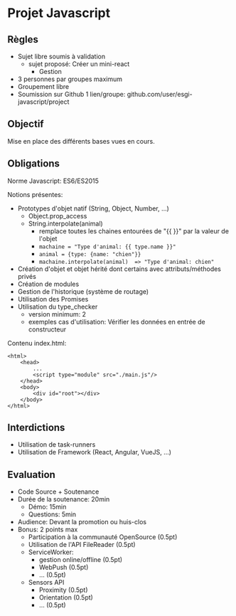 # Projet Javascript

## Règles

- Sujet libre soumis à validation
	- sujet proposé: Créer un mini-react
		- Gestion 
- 3 personnes par groupes maximum
- Groupement libre
- Soumission sur Github 1 lien/groupe: github.com/user/esgi-javascript/project

## Objectif

Mise en place des différents bases vues en cours.

## Obligations

Norme Javascript: ES6/ES2015

Notions présentes:
- Prototypes d'objet natif (String, Object, Number, ...)
	- Object.prop_access
	- String.interpolate(animal)
		- remplace toutes les chaines entourées de "{{ }}" par la valeur de l'objet
		-  `machaine = "Type d'animal: {{ type.name }}"`
		- `animal = {type: {name: "chien"}}`
		- `machaine.interpolate(animal)  => "Type d'animal: chien"`
- Création d'objet et objet hérité dont certains avec attributs/méthodes privés
- Création de modules
- Gestion de l'historique (système de routage)
- Utilisation des Promises
- Utilisation du type_checker
	- version minimum: 2
	- exemples cas d'utilisation: Vérifier les données en entrée de constructeur 

Contenu index.html:

    <html>
	    <head>
		    ...
		    <script type="module" src="./main.js"/>
	    </head>
	    <body>
		    <div id="root"></div>
		</body>
	</html>

## Interdictions

- Utilisation de task-runners
- Utilisation de Framework (React, Angular, VueJS, ...)

## Evaluation

- Code Source + Soutenance
- Durée de la soutenance: 20min
	- Démo: 15min
	- Questions: 5min
- Audience: Devant la promotion ou huis-clos
- Bonus: 2 points max
	- Participation à la communauté OpenSource (0.5pt)
	- Utilisation de l'API FileReader (0.5pt)
	- ServiceWorker:
		- gestion online/offline (0.5pt)
		- WebPush (0.5pt)
		- ... (0.5pt)
	- Sensors API
		- Proximity (0.5pt)
		- Orientation (0.5pt)
		- ... (0.5pt)
